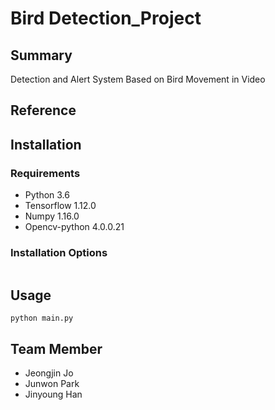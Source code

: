 # Bird Detection_Project
## Summary
Detection and Alert System Based on Bird Movement in Video
## Reference
## Installation
### Requirements
* Python 3.6
* Tensorflow 1.12.0
* Numpy 1.16.0
* Opencv-python 4.0.0.21
### Installation Options
```
```
## Usage 
```
python main.py
```
## Team Member
* Jeongjin Jo
* Junwon Park
* Jinyoung Han
